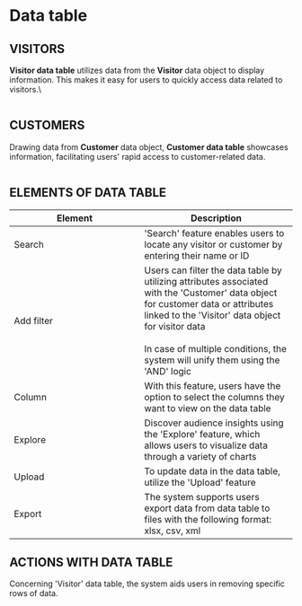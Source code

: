 # Data table

## VISITORS

**Visitor data table** utilizes data from the **Visitor** data object to display information. This makes it easy for users to quickly access data related to visitors.\


<figure><img src="https://lh7-rt.googleusercontent.com/docsz/AD_4nXco-I_cXiZ57xl4m7DSV4ufw8OpFe2AcewmrWL6y-2Jia_wqdpv0Oy6Xqenubx1BtjBGlm1uKbLDmfZJcO4KLRD27UrmlSZtk_0nneNs2NNJL-Xuz6tobwofGDrWKzW216Q6wz_8M6ezGbbXnPfyEROETc0?key=nsg4PmgvSxrd7fjFkMggfQ" alt=""><figcaption></figcaption></figure>

## CUSTOMERS

Drawing data from **Customer** data object, **Customer data table** showcases information, facilitating users' rapid access to customer-related data.

<figure><img src="https://lh7-rt.googleusercontent.com/docsz/AD_4nXeDf5_bWhdUcbLStHIaSV2tpsdvYVrTgm1p407m_ACWRWNWX1UWK29hCUs5aZT33N9cJj6ucfDJhxR3rtXl3xIiGnoPZFtMDMYfPktQyrQxO6VME9pqayjvaP1NtUWfdlbCWUfM5MNXN5nFS2ls5gtVNu-Z?key=nsg4PmgvSxrd7fjFkMggfQ" alt=""><figcaption></figcaption></figure>

## ELEMENTS OF DATA TABLE

<table><thead><tr><th width="216">Element</th><th>Description</th></tr></thead><tbody><tr><td>Search</td><td>'Search' feature enables users to locate any visitor or customer by entering their name or ID</td></tr><tr><td>Add filter</td><td>Users can filter the data table by utilizing attributes associated with the 'Customer' data object for customer data or attributes linked to the 'Visitor' data object for visitor data<br><br>In case of multiple conditions, the system will unify them using the 'AND' logic</td></tr><tr><td>Column</td><td>With this feature, users have the option to select the columns they want to view on the data table</td></tr><tr><td>Explore</td><td>Discover audience insights using the 'Explore' feature, which allows users to visualize data through a variety of charts</td></tr><tr><td>Upload</td><td>To update data in the data table, utilize the 'Upload' feature</td></tr><tr><td>Export</td><td>The system supports users export data from data table to files with the following format: xlsx, csv, xml</td></tr></tbody></table>

## ACTIONS WITH DATA TABLE

Concerning 'Visitor' data table, the system aids users in removing specific rows of data.

<figure><img src="https://lh7-rt.googleusercontent.com/docsz/AD_4nXf5NWatygoxPE7Lo88FoJmNrPbMK2rxGhK_tZh4jJKAsZ4hlciaRrkfUKh6pxrDvHGNeCKVWAXguJ6ztJDuOIf65zjEDGn7rIWnofHq6TIxovTRaST76BobsF4A59uvLyMtdz5aQEkLDriatbJBl1I7waLm?key=nsg4PmgvSxrd7fjFkMggfQ" alt=""><figcaption></figcaption></figure>
